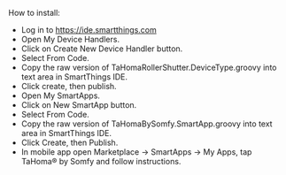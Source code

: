 How to install:
- Log in to https://ide.smartthings.com
- Open My Device Handlers.
- Click on Create New Device Handler button.
- Select From Code.
- Copy the raw version of TaHomaRollerShutter.DeviceType.groovy into text area in SmartThings IDE.
- Click create, then publish.
- Open My SmartApps.
- Click on New SmartApp button.
- Select From Code.
- Copy the raw version of TaHomaBySomfy.SmartApp.groovy into text area in SmartThings IDE.
- Click Create, then Publish.
- In mobile app open Marketplace -> SmartApps -> My Apps, tap TaHoma® by Somfy and follow instructions.
